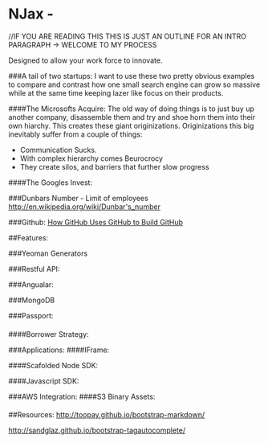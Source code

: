 NJax -
====
//IF YOU ARE READING THIS THIS IS JUST AN OUTLINE FOR AN INTRO PARAGRAPH -> WELCOME TO MY PROCESS


Designed to allow your work force to innovate.

###A tail of two startups:
I want to use these two pretty obvious examples to compare and contrast how one small search engine can grow so massive while at the same time keeping lazer like focus on their products.

####The Microsofts Acquire:
The old way of doing things is to just buy up another company, disassemble them and try and shoe horn them into their own hiarchy.
This creates these giant originizations. Originizations this big inevitably suffer from a couple of things:

* Communication Sucks.
* With complex hierarchy comes Beurocrocy
* They create silos, and barriers that further slow progress



####The Googles Invest:


###Dunbars Number - Limit of employees
http://en.wikipedia.org/wiki/Dunbar's_number


###Github:
[How GitHub Uses GitHub to Build GitHub](http://zachholman.com/talk/how-github-uses-github-to-build-github/)

##Features:

###Yeoman Generators

###Restful API:

###Angualar:

###MongoDB

###Passport:

####

####Borrower Strategy:

###Applications:
####IFrame:


####Scafolded Node SDK:

####Javascript SDK:

###AWS Integration:
####S3 Binary Assets:

####

##Resources:
http://toopay.github.io/bootstrap-markdown/


http://sandglaz.github.io/bootstrap-tagautocomplete/
